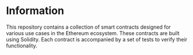 # Information

This repository contains a collection of smart contracts designed for various use cases in the Ethereum ecosystem. These contracts are built using Solidity. Each contract is accompanied by a set of tests to verify their functionality.
